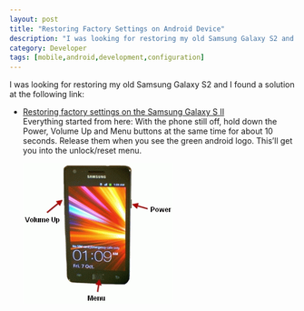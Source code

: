 ```yaml
---
layout: post
title: "Restoring Factory Settings on Android Device"
description: "I was looking for restoring my old Samsung Galaxy S2 and so I restored my other device."
category: Developer
tags: [mobile,android,development,configuration]
---
```


I was looking for restoring my old Samsung Galaxy S2 and I found a solution at the following link:

* [Restoring factory settings on the Samsung Galaxy S II](http://support.vodafone.com.au/articles/FAQ/How-to-restore-factory-settings-on-the-Samsung-Galaxy-S-II)  
  Everything started from here: With the phone still off, hold down the Power, Volume Up and Menu buttons at the same time for about 10 seconds. Release them when you see the green android logo. This’ll get you into the unlock/reset menu.

  ![Galaxy S2 hard reset](/images/posts/galaxysIIhardreset1.gif)
